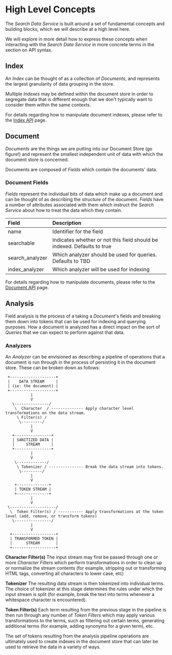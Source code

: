# High Level Concepts

The _Search Data Service_ is built around a set of fundamental concepts and building blocks, which we will describe at a high level here.

We will explore in more detail how to express these concepts when interacting with the _Search Data Service_ in more concrete terms in the section on API syntax.

## Index
An _Index_ can be thought of as a collection of _Documents_, and represents the largest granularity of data grouping in the store.

Multiple _Indexes_ may be defined within the document store in order to segregate data that is different enough that we don't typically want to consider them within the same contexts.

For details regarding how to manipulate document indexes, please refer to the [Index API](./INDEXES.md) page.

## Document
_Documents_ are the things we are putting into our Document Store (go figure!) and represent the smallest independent unit of data with which the document store is concerned.

Documents are composed of _Fields_ which contain the documents' data.

### Document Fields
_Fields_ represent the individual bits of data which make up a document and can be thought of as describing the _structure_ of the document.
_Fields_ have a number of attributes associated with them which instruct the _Search Service_ about how to treat the data which they contain.


| Field           | Description                                                              | 
| :-------------- | :----------------------------------------------------------------------- |
| name            | Identifier for the field                                                 | 
| searchable      | Indicates whether or not this field should be indexed.  Defaults to true |
| search_analyzer | Which analyzer should be used for queries.  Defaults to TBD              |
| index_analyzer  | Which analyzer will be used for indexing                                 |

For details regarding how to manipulate documents, please refer to the [Document API](./DOCUMENTS.md) page.

## Analysis
Field analysis is the process of a taking a _Document_'s fields and breaking them down into tokens that can be used for indexing and querying purposes.  How a document is analyzed has a direct impact on the sort of _Queries_ that we can expect to perform against that data.

### Analyzers
An _Analyzer_ can be envisioned as describing a pipeline of operations that a document is run through in the process of persisting it in the document store.  These can be broken down as follows:

     +--------------------+
     |    DATA STREAM     |
     | (ie: the document) |
     +--------------------+
               |
               V
       \---------------/       
        \  Character  / -------------- Apply character level transformations on the data stream.
         \ Filter(s) /
          \---------/
               |
               V
       +----------------+              
       | SANITIZED DATA |
       |     STREAM     |
       +----------------+
               |
               V
        \-------------/      
         \ Tokenizer / --------------- Break the data stream into tokens.
          \---------/
               |
               V
        +--------------+
        | TOKEN STREAM |
        +--------------+
               |
               V
     \--------------------/      
      \  Token Filter(s) / ----------- Apply transformations at the token level (add, remove, or transform tokens)
       \----------------/
               |
               V
      +-------------------+   
      | TRANSFORMED TOKEN |
      |      STREAM       |
      +-------------------+

**Character Filter(s)**
The input stream may first be passed through one or more _Character Filters_ which perform transformations in order to clean up or normalize the stream contents (for example, stripping out or transforming HTML tags, converting all characters to lower case, etc)

**Tokenizer**
The resulting data stream is then tokenized into individual terms.  The choice of tokenizer at this stage determines the rules under which the input stream is split (for example, break the text into terms whenever a whitespace character is encountered).

**Token Filter(s)**
Each term resulting from the previous stage in the pipeline is then run through any number of _Token Filters_ which may apply various transformations to the terms, such as filtering out certain terms, generating additional terms (for example, adding synonyms for a given term), etc.

The set of tokens resulting from the analysis pipeline operations are ultimately used to create indexes in the document store that can later be used to retrieve the data in a variety of ways.


